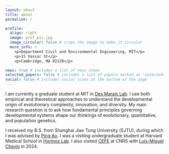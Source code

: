 ```yaml
---
layout: about
title: about
permalink: /

profile:
  align: right
  image: prof_pic.jpg
  image_circular: false # crops the image to make it circular
  more_info: >
    <p>Department Civil and Environmental Engineering, MIT</p>
    <p>15 Vassar St</p>
    <p>Cambridge, MA 02139</p>

news: true # includes a list of news items
selected_papers: false # includes a list of papers marked as "selected={true}"
social: false # includes social icons at the bottom of the page
---
```



I am currently a graduate student at MIT in [Des Marais Lab](https://sites.google.com/mit.edu/des-marais-group/home). I use both empirical and theoretical approaches to understand the developmental origin of evolutionary complexity, innovation, and diversity. My main research question is to ask how fundamental principles governing developmental systems shape our thinkings of evolutionary, quantitative, and population genetics.


I received my B.S. from Shanghai Jiao Tong University (SJTU), during which I was advised by [Ping Ao](https://scholar.google.com/citations?user=JQyz-BoAAAAJ&hl=en). I was a visiting undergraduate student at Harvard Medical School in [Hormoz Lab](https://hormoz.dfci.harvard.edu/). I also visited [CEFE](https://www.cefe.cnrs.fr/en/) at CNRS with [Luis-Miguel Chevin](https://lmchevin.weebly.com/) in 2024.  

